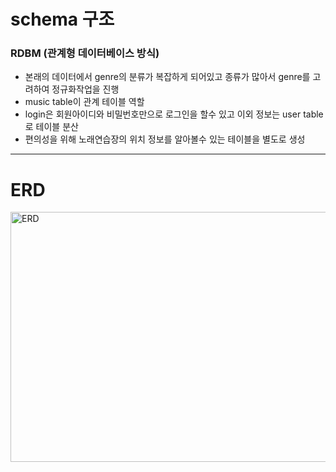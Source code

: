 # schema 구조


### RDBM (관계형 데이터베이스 방식)

+ 본래의 데이터에서 genre의 분류가 복잡하게 되어있고 종류가 많아서 genre를 고려하여 정규화작업을 진행
+ music table이 관계 테이블 역할
+ login은 회원아이디와 비밀번호만으로 로그인을 할수 있고 이외 정보는 user table로 테이블 분산
+ 편의성을 위해 노래연습장의 위치 정보를 알아볼수 있는 테이블을 별도로 생성

_______________________________________________________________________________________________________




# ERD
<img 
src="https://github.com/user-attachments/assets/1e19ec62-7b22-4840-b81b-dd6320400315"
width="700px"
height="400px"
title="px 100"
alt="ERD"></img><br/>




